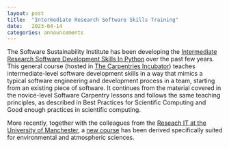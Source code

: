 ```yaml
---
layout: post
title:  "Intermediate Research Software Skills Training"
date:   2023-04-14
categories: announcements
---
```



The Software Sustainability Institute has been developing the 
[Intermediate Research Software Development Skills In Python](https://carpentries-incubator.github.io/python-intermediate-development/) over the past few years. 
This general course (hosted in [The Carpentries Incubator](https://carpentries-incubator.github.io/python-intermediate-development/))
teaches intermediate-level software development skills in a way that mimics a typical software engineering and development process in a team, 
starting from an existing piece of software. It continues from the material covered in the novice-level Software Carpentry lessons and follows the same 
teaching principles, as described in Best Practices for Scientific Computing and Good enough practices in scientific computing.

More recently, together with the colleagues from the [Reseach IT at the University of Manchester](https://www.itservices.manchester.ac.uk/research/), a [new course](https://uomresearchit.github.io/python-intermediate-development-nerc/) has been derived specifically suited for 
environmental and atmospheric sciences. 


